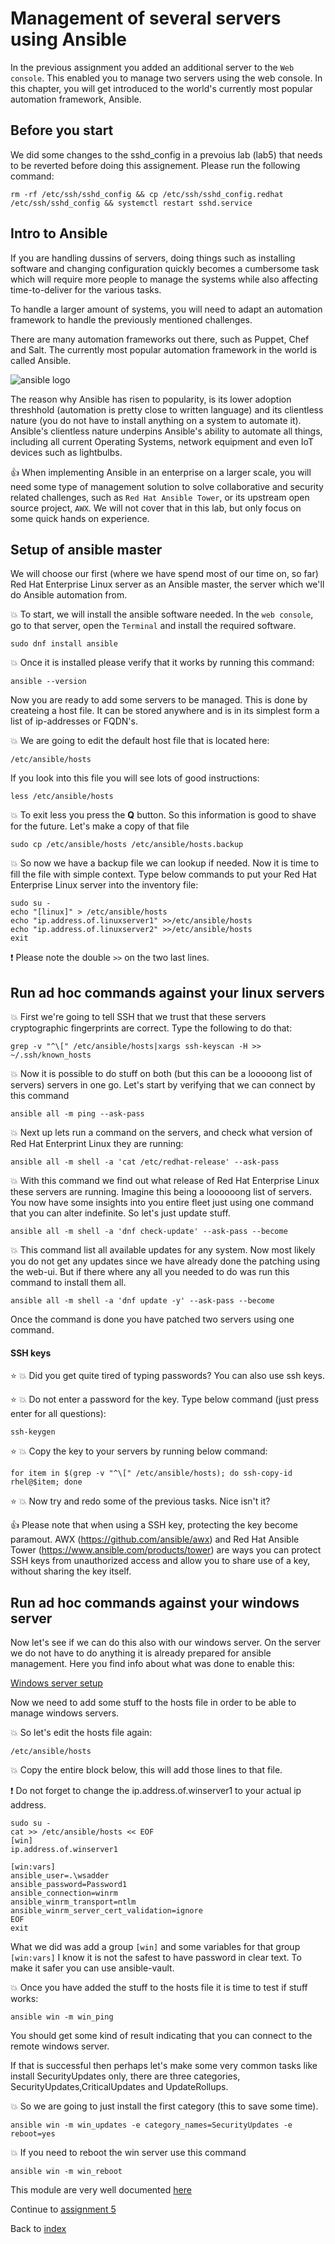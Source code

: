 # Management of several servers using Ansible

In the previous assignment you added an additional server to the ```Web console```. This enabled you to manage two servers using the web console. In this chapter, you will get introduced to the world's currently most popular automation framework, Ansible.

## Before you start

We did some changes to the sshd_config in a prevoius lab (lab5) that needs to be reverted before doing this assignement. Please run the following command:

```
rm -rf /etc/ssh/sshd_config && cp /etc/ssh/sshd_config.redhat /etc/ssh/sshd_config && systemctl restart sshd.service
```


## Intro to Ansible

If you are handling dussins of servers, doing things such as installing software and changing configuration quickly becomes a cumbersome task which will require more people to manage the systems while also affecting time-to-deliver for the various tasks.

To handle a larger amount of systems, you will need to adapt an automation framework to handle the previously mentioned challenges.

There are many automation frameworks out there, such as Puppet, Chef and Salt. The currently most popular automation framework in the world is called Ansible.

![ansible logo](images/ansiblelogo.png)

The reason why Ansible has risen to popularity, is its lower adoption threshhold (automation is pretty close to written language) and its clientless nature (you do not have to install anything on a system to automate it). Ansible's clientless nature underpins Ansible's ability to automate all things, including all current Operating Systems, network equipment and even IoT devices such as lightbulbs. 

:thumbsup: When implementing Ansible in an enterprise on a larger scale, you will need some type of management solution to solve collaborative and security related challenges, such as ```Red Hat Ansible Tower```, or its upstream open source project, ```AWX```. We will not cover that in this lab, but only focus on some quick hands on experience.

## Setup of ansible master

We will choose our first (where we have spend most of our time on, so far) Red Hat Enterprise Linux server as an Ansible master, the server which we'll do Ansible automation from.

:boom: To start, we will install the ansible software needed. In the ```web console```, go to that server, open the ```Terminal``` and install the required software.
```
sudo dnf install ansible
```

:boom: Once it is installed please verify that it works by running this command:
```
ansible --version
```

Now you are ready to add some servers to be managed. This is done by createing a host file. It can be stored anywhere and is in its simplest form a list of ip-addresses or FQDN's.

:boom: We are going to edit the default host file that is located here:
```
/etc/ansible/hosts
```

If you look into this file you will see lots of good instructions:
```
less /etc/ansible/hosts
```

:boom: To exit less you press the **Q** button. So this information is good to shave for the future. Let's make a copy of that file
```
sudo cp /etc/ansible/hosts /etc/ansible/hosts.backup
```

:boom: So now we have a backup file we can lookup if needed. Now it is time to fill the file with simple context. Type below commands to put your Red Hat Enterprise Linux server into the inventory file:
```
sudo su -
echo "[linux]" > /etc/ansible/hosts
echo "ip.address.of.linuxserver1" >>/etc/ansible/hosts
echo "ip.address.of.linuxserver2" >>/etc/ansible/hosts
exit
```

:exclamation: Please note the double ```>>``` on the two last lines.

## Run ad hoc commands against your linux servers

:boom: First we're going to tell SSH that we trust that these servers cryptographic fingerprints are correct. Type the following to do that:

```
grep -v "^\[" /etc/ansible/hosts|xargs ssh-keyscan -H >> ~/.ssh/known_hosts
```

:boom: Now it is possible to do stuff on both (but this can be a looooong list of servers) servers in one go. Let's start by verifying that we can connect by this command
```
ansible all -m ping --ask-pass
```

:boom: Next up lets run a command on the servers, and check what version of Red Hat Enterprint Linux they are running:
```
ansible all -m shell -a 'cat /etc/redhat-release' --ask-pass
```

:boom: With this command we find out what release of Red Hat Enterprise Linux these servers are running. Imagine this being a loooooong list of servers. You now have some insights into you entire fleet just using one command that you can alter indefinite. So let's just update stuff.
```
ansible all -m shell -a 'dnf check-update' --ask-pass --become
```

:boom: This command list all available updates for any system. Now most likely you do not get any updates since we have already done the patching using the web-ui. But if there where any all you needed to do was run this command to install them all.
```
ansible all -m shell -a 'dnf update -y' --ask-pass --become
```

Once the command is done you have patched two servers using one command.

#### SSH keys

:star: :boom: Did you get quite tired of typing passwords? You can also use ssh keys.

:star: :boom: Do not enter a password for the key. Type below command (just press enter for all questions):
```
ssh-keygen
```

:star: :boom: Copy the key to your servers by running below command:
```
for item in $(grep -v "^\[" /etc/ansible/hosts); do ssh-copy-id rhel@$item; done
```

:star: :boom: Now try and redo some of the previous tasks. Nice isn't it?

:thumbsup: Please note that when using a SSH key, protecting the key become paramout. AWX (https://github.com/ansible/awx) and Red Hat Ansible Tower (https://www.ansible.com/products/tower) are ways you can protect SSH keys from unauthorized access and allow you to share use of a key, without sharing the key itself.

## Run ad hoc commands against your windows server

Now let's see if we can do this also with our windows server. On the server we do not have to do anything it is already prepared for ansible management. Here you find info about what was done to enable this:

[Windows server setup](https://docs.ansible.com/ansible/latest/user_guide/windows_setup.html)

Now we need to add some stuff to the hosts file in order to be able to manage windows servers.

:boom: So let's edit the hosts file again:
```
/etc/ansible/hosts
```
:boom: Copy the entire block below, this will add those lines to that file. 

:exclamation: Do not forget to change the ip.address.of.winserver1 to your actual ip address.
```
sudo su -
cat >> /etc/ansible/hosts << EOF
[win]
ip.address.of.winserver1

[win:vars]
ansible_user=.\wsadder
ansible_password=Password1
ansible_connection=winrm
ansible_winrm_transport=ntlm
ansible_winrm_server_cert_validation=ignore
EOF
exit
```

What we did was add a group ```[win]``` and some variables for that group ```[win:vars]```
I know it is not the safest to have password in clear text. To make it safer you can use ansible-vault.

:boom: Once you have added the stuff to the hosts file it is time to test if stuff works:

```
ansible win -m win_ping
```

You should get some kind of result indicating that you can connect to the remote windows server.

If that is successful then perhaps let's make some very common tasks like install SecurityUpdates only, there are three categories, SecurityUpdates,CriticalUpdates and UpdateRollups.

:boom: So we are going to just install the first category (this to save some time).
```
ansible win -m win_updates -e category_names=SecurityUpdates -e reboot=yes
```

:boom: If you need to reboot the win server use this command
```
ansible win -m win_reboot
```

This module are very well documented [here](https://docs.ansible.com/ansible/latest/modules/win_updates_module.html)


Continue to [assignment 5](assign5.md)

Back to [index](thews.md)


